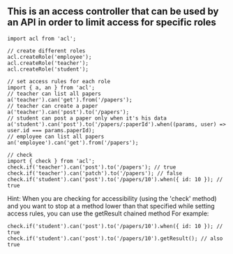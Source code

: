 ## This is an access controller that can be used by an API in order to limit access for specific roles

```
import acl from 'acl';

// create different roles
acl.createRole('employee');
acl.createRole('teacher');
acl.createRole('student');

// set access rules for each role
import { a, an } from 'acl';
// teacher can list all papers
a('teacher').can('get').from('/papers');
// teacher can create a paper
a('teacher').can('post').to('/papers');
// student can post a paper only when it's his data
a('student').can('post').to('/papers/:paperId').when((params, user) =>
user.id === params.paperId);
// employee can list all papers
an('employee').can('get').from('/papers');

// check
import { check } from 'acl';
check.if('teacher').can('post').to('/papers'); // true
check.if('teacher').can('patch').to('/papers'); // false
check.if('student').can('post').to('/papers/10').when({ id: 10 }); // true

```

Hint: When you are checking for accessibility (using the 'check' method) and you want to stop at a method lower than that specified while setting access rules, you can use the getResult chained method
For example:

```
check.if('student').can('post').to('/papers/10').when({ id: 10 }); // true
check.if('student').can('post').to('/papers/10').getResult(); // also true
```
